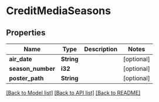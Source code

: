 # CreditMediaSeasons

## Properties

Name | Type | Description | Notes
------------ | ------------- | ------------- | -------------
**air_date** | **String** |  | [optional] 
**season_number** | **i32** |  | [optional] 
**poster_path** | **String** |  | [optional] 

[[Back to Model list]](../README.md#documentation-for-models) [[Back to API list]](../README.md#documentation-for-api-endpoints) [[Back to README]](../README.md)

